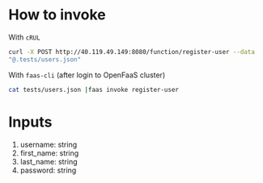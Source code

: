 # How to invoke
With `cRUL`
```bash
curl -X POST http://40.119.49.149:8080/function/register-user --data
"@.tests/users.json"
```

With `faas-cli` (after login to OpenFaaS cluster)
```bash
cat tests/users.json |faas invoke register-user
```

# Inputs
1. username: string
2. first_name: string
3. last_name: string
4. password: string

